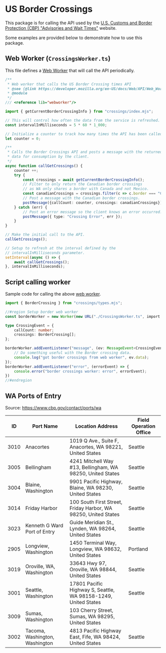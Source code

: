 # US Border Crossings

This package is for calling the API used by the [U.S. Customs and Border Protection (CBP) "Advisories and Wait Times"][Advisories and Wait Times] website.

Some examples are provided below to demonstrate how to use this package.

## Web Worker (`CrossingsWorker.ts`)

This file defines a [Web Worker][Using Web Workers] that will call the API periodically.

```typescript
/**
 * Web worker that calls the US Border Crossing times API
 * @see {@link https://developer.mozilla.org/en-US/docs/Web/API/Web_Workers_API/Using_web_workers}
 * @module
 */
/// <reference lib="webworker"/>

import { getCurrentBorderCrossingInfo } from "crossings/index.mjs";

// This will control how often the data from the service is refreshed.
const intervalInMilliseconds = 5 * 60 * 1_000;

// Initialize a counter to track how many times the API has been called.
let counter = 0;

/**
 * Calls the Border Crossings API and posts a message with the returned
 * data for consumption by the client.
 */
async function callGetCrossings() {
    counter ++;
    try {
        const crossings = await getCurrentBorderCrossingInfo();
        // Filter to only return the Canadian border crossings
        // as WA only shares a border with Canada and not Mexico.
        const canadianCrossings = crossings.filter(c => c.border === "Canadian Border");
        // Post a message with the Canadian border crossings.
        postMessage({callCount: counter, crossings: canadianCrossings});
    } catch (err) {
        // Post an error message so the client knows an error occurred.
        postMessage({ type: "Crossing Error", err });
    }
}

// Make the initial call to the API.
callGetCrossings();

// Setup to refresh at the interval defined by the 
// intervalInMilliseconds parameter.
setInterval(async () => {
    await callGetCrossings();
}, intervalInMilliseconds);
```

## Script calling worker

Sample code for calling the above [web worker][Using Web Workers].

```typescript
import { BorderCrossing } from "crossings/types.mjs";

//#region Setup border web worker
const borderWorker = new Worker(new URL("./CrossingsWorker.ts", import.meta.url));

type CrossingEvent = {
    callCount: number;
    crossings: BorderCrossing[];
};

borderWorker.addEventListener("message", (ev: MessageEvent<CrossingEvent>) => {
    // Do something useful with the Border crossing data.
    console.log("got border crossings from web worker", ev.data);
});
borderWorker.addEventListener("error", (errorEvent) => {
    console.error("border crossings worker: error", errorEvent);
})
//#endregion
```

[U.S. Customs and Border Protection]:https://www.cbp.gov
[Advisories and Wait Times]:https://www.cbp.gov/travel/advisories-wait-times
[Using Web Workers]:https://developer.mozilla.org/en-US/docs/Web/API/Web_Workers_API/Using_web_workers

## WA Ports of Entry

Source: <https://www.cbp.gov/contact/ports/wa>

| ID   | Port Name                      | Location Address                                               | Field Operation Office |
|------|--------------------------------|----------------------------------------------------------------|------------------------|
| 3010 | Anacortes                      | 1019 Q Ave., Suite F, Anacortes, WA 98221, United States       | Seattle                |
| 3005 | Bellingham                     | 4241 Mitchell Way #13, Bellingham, WA 98250, United States     | Seattle                |
| 3004 | Blaine, Washington             | 9901 Pacific Highway, Blaine, WA 98230, United States          | Seattle                |
| 3014 | Friday Harbor                  | 100 South First Street, Friday Harbor, WA 98250, United States | Seattle                |
| 3023 | Kenneth G Ward Port of Entry   | Guide Meridian St., Lynden, WA 98264, United States            | Seattle                |
| 2905 | Longview, Washington           | 1450 Terminal Way, Longview, WA 98632, United States           | Portland               |
| 3019 | Oroville, WA, Washington       | 33643 Hwy 97, Oroville, WA 98844, United States                | Seattle                |
| 3001 | Seattle, Washington            | 17801 Pacific Highway S, Seattle, WA 98158-1249, United States | Seattle                |
| 3009 | Sumas, Washington              | 103 Cherry Street, Sumas, WA 98295, United States              |                        |
| 3002 | Tacoma, Washington, Washington | 4813 Pacific Highway East, Fife, WA 98424, United States       | Seattle                |
